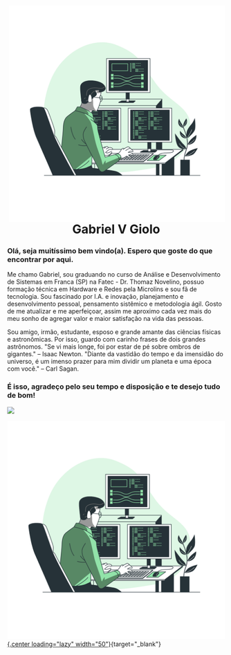 <img align="right" width="500em" src="https://github.com/gveronezg/gveronezg/raw/main/Programming-bro.png" alt="gveronezg"/>
<h1 align="center">Gabriel V Giolo</h3>

### Olá, seja muitíssimo bem vindo(a). Espero que goste do que encontrar por aqui.

Me chamo Gabriel, sou graduando no curso de Análise e Desenvolvimento de Sistemas em Franca (SP) na Fatec - Dr. Thomaz Novelino, possuo formação técnica em Hardware e Redes pela Microlins e sou fã de tecnologia. Sou fascinado por I.A. e inovação, planejamento e desenvolvimento pessoal, pensamento sistêmico e metodologia ágil. Gosto de me atualizar e me aperfeiçoar, assim me aproximo cada vez mais do meu sonho de agregar valor e maior satisfação na vida das pessoas.

Sou amigo, irmão, estudante, esposo e grande amante das ciências físicas e astronômicas. Por isso, guardo com carinho frases de dois grandes astrônomos.
"Se vi mais longe, foi por estar de pé sobre ombros de gigantes." – Isaac Newton.
"Diante da vastidão do tempo e da imensidão do universo, é um imenso prazer para mim dividir um planeta e uma época com você." – Carl Sagan.

### É isso, agradeço pelo seu tempo e disposição e te desejo tudo de bom!

[<img width="50em" src="https://static.vecteezy.com/system/resources/previews/018/910/809/original/linkedin-logo-linkedin-symbol-linkedin-icon-free-free-vector.jpg">](https://www.linkedin.com/in/gabriel-veronez-giolo-70a348193/)

[![](https://github.com/gveronezg/gveronezg/raw/main/Programming-bro.png){.center loading="lazy" width="50"}](https://www.linkedin.com/in/gabriel-veronez-giolo-70a348193/){target="_blank"}

